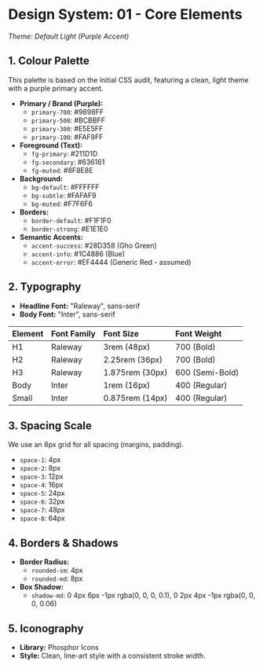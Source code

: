# Design System: 01 - Core Elements
*Theme: Default Light (Purple Accent)*

## 1. Colour Palette

This palette is based on the initial CSS audit, featuring a clean, light theme with a purple primary accent.

- **Primary / Brand (Purple):**
  - `primary-700`: #9898FF
  - `primary-500`: #BCBBFF
  - `primary-300`: #E5E5FF
  - `primary-100`: #FAF9FF
- **Foreground (Text):**
  - `fg-primary`: #211D1D
  - `fg-secondary`: #636161
  - `fg-muted`: #8F8E8E
- **Background:**
  - `bg-default`: #FFFFFF
  - `bg-subtle`: #FAFAF9
  - `bg-muted`: #F7F6F6
- **Borders:**
  - `border-default`: #F1F1F0
  - `border-strong`: #E1E1E0
- **Semantic Accents:**
  - `accent-success`: #28D358 (Gho Green)
  - `accent-info`: #1C4886 (Blue)
  - `accent-error`: #EF4444 (Generic Red - assumed)


## 2. Typography

- **Headline Font:** "Raleway", sans-serif
- **Body Font:** "Inter", sans-serif

| Element | Font Family | Font Size | Font Weight |
| :--- | :--- | :--- | :--- |
| H1 | Raleway | 3rem (48px) | 700 (Bold) |
| H2 | Raleway | 2.25rem (36px)| 700 (Bold) |
| H3 | Raleway | 1.875rem (30px)| 600 (Semi-Bold)|
| Body | Inter | 1rem (16px) | 400 (Regular)|
| Small | Inter | 0.875rem (14px)| 400 (Regular)|

## 3. Spacing Scale

We use an 8px grid for all spacing (margins, padding).

- `space-1`: 4px
- `space-2`: 8px
- `space-3`: 12px
- `space-4`: 16px
- `space-5`: 24px
- `space-6`: 32px
- `space-7`: 48px
- `space-8`: 64px

## 4. Borders & Shadows

- **Border Radius:**
  - `rounded-sm`: 4px
  - `rounded-md`: 8px
- **Box Shadow:**
  - `shadow-md`: 0 4px 6px -1px rgba(0, 0, 0, 0.1), 0 2px 4px -1px rgba(0, 0, 0, 0.06)

## 5. Iconography

- **Library:** Phosphor Icons
- **Style:** Clean, line-art style with a consistent stroke width.